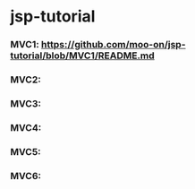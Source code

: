 # jsp-tutorial
### MVC1: https://github.com/moo-on/jsp-tutorial/blob/MVC1/README.md
### MVC2:
### MVC3:
### MVC4:
### MVC5:
### MVC6: